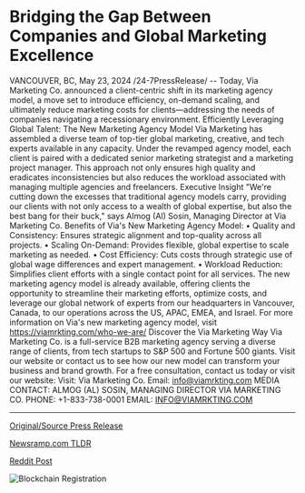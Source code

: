 # Bridging the Gap Between Companies and Global Marketing Excellence

VANCOUVER, BC, May 23, 2024 /24-7PressRelease/ -- Today, Via Marketing Co. announced a client-centric shift in its marketing agency model, a move set to introduce efficiency, on-demand scaling, and ultimately reduce marketing costs for clients—addressing the needs of companies navigating a recessionary environment.  Efficiently Leveraging Global Talent: The New Marketing Agency Model Via Marketing has assembled a diverse team of top-tier global marketing, creative, and tech experts available in any capacity. Under the revamped agency model, each client is paired with a dedicated senior marketing strategist and a marketing project manager. This approach not only ensures high quality and eradicates inconsistencies but also reduces the workload associated with managing multiple agencies and freelancers.  Executive Insight "We're cutting down the excesses that traditional agency models carry, providing our clients with not only access to a wealth of global expertise, but also the best bang for their buck," says Almog (Al) Sosin, Managing Director at Via Marketing Co.  Benefits of Via's New Marketing Agency Model: • Quality and Consistency: Ensures strategic alignment and top-quality across all projects. • Scaling On-Demand: Provides flexible, global expertise to scale marketing as needed. • Cost Efficiency: Cuts costs through strategic use of global wage differences and expert management. • Workload Reduction: Simplifies client efforts with a single contact point for all services.  The new marketing agency model is already available, offering clients the opportunity to streamline their marketing efforts, optimize costs, and leverage our global network of experts from our headquarters in Vancouver, Canada, to our operations across the US, APAC, EMEA, and Israel. For more information on Via's new marketing agency model, visit https://viamrkting.com/who-we-are/  Discover the Via Marketing Way Via Marketing Co. is a full-service B2B marketing agency serving a diverse range of clients, from tech startups to S&P 500 and Fortune 500 giants.  Visit our website or contact us to see how our new model can transform your business and brand growth.  For a free consultation, contact us today or visit our website: Visit: Via Marketing Co. Email: info@viamrkting.com  MEDIA CONTACT: ALMOG (AL) SOSIN, MANAGING DIRECTOR VIA MARKETING CO. PHONE: +1-833-738-0001 EMAIL: INFO@VIAMRKTING.COM 

---

[Original/Source Press Release](https://www.24-7pressrelease.com/press-release/511087/bridging-the-gap-between-companies-and-global-marketing-excellence)
                    

[Newsramp.com TLDR](https://newsramp.com/curated-news/via-marketing-co-introduces-client-centric-shift-in-marketing-agency-model/46b9d41527567e06da37ba5e28eb78d4) 

 



[Reddit Post](https://www.reddit.com/r/MarketingNewsramp/comments/1cymtrk/via_marketing_co_introduces_clientcentric_shift/) 



![Blockchain Registration](https://cdn.newsramp.app/24-7PressRelease/qrcode/245/23/quitDsYu.webp)